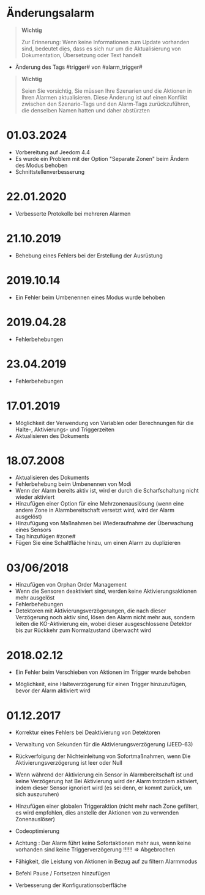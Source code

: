 # Änderungsalarm

>**Wichtig**
>
>Zur Erinnerung: Wenn keine Informationen zum Update vorhanden sind, bedeutet dies, dass es sich nur um die Aktualisierung von Dokumentation, Übersetzung oder Text handelt


- Änderung des Tags #trigger# von #alarm_trigger#

>**Wichtig**
>
> Seien Sie vorsichtig, Sie müssen Ihre Szenarien und die Aktionen in Ihren Alarmen aktualisieren. Diese Änderung ist auf einen Konflikt zwischen den Szenario-Tags und den Alarm-Tags zurückzuführen, die denselben Namen hatten und daher abstürzten

# 01.03.2024

- Vorbereitung auf Jeedom 4.4
- Es wurde ein Problem mit der Option "Separate Zonen" beim Ändern des Modus behoben
- Schnittstellenverbesserung

# 22.01.2020

- Verbesserte Protokolle bei mehreren Alarmen

# 21.10.2019

- Behebung eines Fehlers bei der Erstellung der Ausrüstung

# 2019.10.14

- Ein Fehler beim Umbenennen eines Modus wurde behoben

# 2019.04.28

- Fehlerbehebungen

# 23.04.2019

- Fehlerbehebungen

# 17.01.2019

- Möglichkeit der Verwendung von Variablen oder Berechnungen für die Halte-, Aktivierungs- und Triggerzeiten
- Aktualisieren des Dokuments

# 18.07.2008

- Aktualisieren des Dokuments
- Fehlerbehebung beim Umbenennen von Modi
- Wenn der Alarm bereits aktiv ist, wird er durch die Scharfschaltung nicht wieder aktiviert
- Hinzufügen einer Option für eine Mehrzonenauslösung (wenn eine andere Zone in Alarmbereitschaft versetzt wird, wird der Alarm ausgelöst)
- Hinzufügung von Maßnahmen bei Wiederaufnahme der Überwachung eines Sensors
- Tag hinzufügen #zone#
- Fügen Sie eine Schaltfläche hinzu, um einen Alarm zu duplizieren

# 03/06/2018

- Hinzufügen von Orphan Order Management
- Wenn die Sensoren deaktiviert sind, werden keine Aktivierungsaktionen mehr ausgelöst
- Fehlerbehebungen
- Detektoren mit Aktivierungsverzögerungen, die nach dieser Verzögerung noch aktiv sind, lösen den Alarm nicht mehr aus, sondern leiten die KO-Aktivierung ein, wobei dieser ausgeschlossene Detektor bis zur Rückkehr zum Normalzustand überwacht wird

# 2018.02.12

- Ein Fehler beim Verschieben von Aktionen im Trigger wurde behoben

- Möglichkeit, eine Halteverzögerung für einen Trigger hinzuzufügen, bevor der Alarm aktiviert wird

# 01.12.2017

-   Korrektur eines Fehlers bei Deaktivierung von Detektoren

-   Verwaltung von Sekunden für die Aktivierungsverzögerung (JEED-63)

-   Rückverfolgung der Nichteinleitung von Sofortmaßnahmen, wenn
    Die Aktivierungsverzögerung ist leer oder Null

-   Wenn während der Aktivierung ein Sensor in Alarmbereitschaft ist und keine Verzögerung hat
    Bei Aktivierung wird der Alarm trotzdem aktiviert, indem dieser Sensor ignoriert wird
    (es sei denn, er kommt zurück, um sich auszuruhen)

-   Hinzufügen einer globalen Triggeraktion (nicht mehr nach Zone gefiltert, es
    wird empfohlen, dies anstelle der Aktionen von zu verwenden
    Zonenauslöser)

-   Codeoptimierung

-   Achtung : Der Alarm führt keine Sofortaktionen mehr aus, wenn keine vorhanden sind
    keine Triggerverzögerung !!!!!! ⇒ Abgebrochen

-   Fähigkeit, die Leistung von Aktionen in Bezug auf zu filtern
    Alarmmodus

-   Befehl Pause / Fortsetzen hinzufügen

-   Verbesserung der Konfigurationsoberfläche
